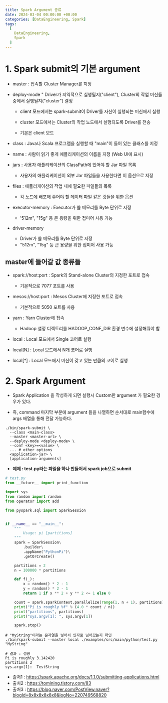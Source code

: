 ```yaml
---
title: Spark Argument 종류
date: 2024-03-04 00:00:00 +00:00
categories: [DataEngineering, Spark]
tags:
  [
    DataEngineering,
    Spark
  ]
---
```


# 1. Spark submit의 기본 argument

- master : 접속할 Cluster Manager를 지정 

- deploy-mode " Driver가 지역적으로 실행될지("client"), Cluster의 작업 머신들 중에서 실행될지("cluster") 결정
  - client 모드에서는 spark-submit이 Driver를 자신이 실행되는 머신에서 실행

  - cluster 모드에서는 Cluster의 작업 노드에서 실행되도록 Driver를 전송

  - 기본은 client 모드

- class : Java나 Scala 프로그램을 실행할 때 "main"이 들어 있는 클래스를 지정 

- name : 사람이 읽기 좋게 애플리케이션의 이름을 지정 (Web UI에 표시)

- jars : 사용자 애플리케이션의 ClassPath에 있어야 할 Jar 파일 목록
  - 사용자의 애플리케이션이 외부 Jar 파일들을 사용한다면 이 옵션으로 지정

- files : 애플리케이션의 작업 내에 필요한 파일들의 목록
  - 각 노드에 배포해 주어야 할 데이터 파일 같은 것들을 위한 옵션

- executor-memory : Executor가 쓸 메모리를 Byte 단위로 지정
  - '512m", "15g" 등 큰 용량을 위한 접미어 사용 가능

- driver-memory
  - Driver가 쓸 메모리를 Byte 단위로 지정
  - "512m", "15g" 등 큰 용량을 위한 접미어 사용 가능

## master에 들어갈 값 종류들
- spark://host:port : Spark의 Stand-alone Cluster의 지정한 포트로 접속
  - 기본적으로 7077 포트를 사용

- mesos://host:port : Mesos Cluster에 지정한 포트로 접속
  - 기본적으로 5050 포트를 사용

- yarn : Yarn Cluster에 접속
  - Hadoop 설정 디렉토리를 HADOOP_CONF_DIR 환경 변수에 설정해줘야 함

- local : Local 모드에서 Single 코어로 실행

- local[N] : Local 모드에서 N개 코어로 실행

- local[*] : Local 모드에서 머신이 갖고 있는 만큼의 코어로 실행

# 2. Spark Argument

- Spark Application 을 작성하게 되면 실행시 Custom한 argument 가 필요한 경우가 있다.

- 즉, command 마지막 부분에 argument 들을 나열하면 순서대로 main함수에 args 배열을 통해 전달 가능하다.


```shell
./bin/spark-submit \
  --class <main-class>
  --master <master-url> \
  --deploy-mode <deploy-mode> \
  --conf <key>=<value> \
  ... # other options
  <application-jar> \
  [application-arguments]
```

- **예제 : test.py라는 파일을 하나 만들어서 spark job으로 submit**
```python
# test.py
from __future__ import print_function

import sys
from random import random
from operator import add

from pyspark.sql import SparkSession


if __name__ == "__main__":
    """
        Usage: pi [partitions]
    """
    spark = SparkSession\
        .builder\
        .appName("PythonPi")\
        .getOrCreate()

    partitions = 2
    n = 100000 * partitions

    def f(_):
        x = random() * 2 - 1
        y = random() * 2 - 1
        return 1 if x ** 2 + y ** 2 <= 1 else 0

    count = spark.sparkContext.parallelize(range(1, n + 1), partitions).map(f).reduce(add)
    print("Pi is roughly %f" % (4.0 * count / n))
    print("partitions", partitions)
    print("sys.argv[1]: ", sys.argv[1])

    spark.stop()

```
```shell
# "MyString"이라는 문자열을 넣어서 인자로 넘어갔는지 확인
./bin/spark-submit --master local ./examples/src/main/python/test.py "MyString"

# 결과 : 성공
Pi is roughly 3.142420
partitions 2
sys.argv[1]:  TestString
```


- 출처1 : https://spark.apache.org/docs/1.1.0/submitting-applications.html
- 출처2 : https://tomining.tistory.com/83 
- 출처3 : https://blog.naver.com/PostView.naver?blogId=8x8x8x8x8x8&logNo=220749568820
